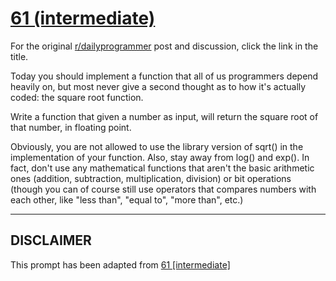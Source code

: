 # [61 (intermediate)](https://www.reddit.com/r/dailyprogrammer/comments/uo14v/662012_challenge_61_intermediate/)

For the original [r/dailyprogrammer](https://www.reddit.com/r/dailyprogrammer/) post and discussion, click the link in the title.

Today you should implement a function that all of us programmers depend heavily on, but most never give a second thought as to how it's actually coded: the square root function. 

Write a function that given a number as input, will return the square root of that number, in floating point. 

Obviously, you are not allowed to use the library version of sqrt() in the implementation of your function. Also, stay away from log() and exp(). In fact, don't use any mathematical functions that aren't the basic arithmetic ones (addition, subtraction, multiplication, division) or bit operations (though you can of course still use operators that compares numbers with each other, like "less than", "equal to", "more than", etc.)


----
## **DISCLAIMER**
This prompt has been adapted from [61 [intermediate]](https://www.reddit.com/r/dailyprogrammer/comments/uo14v/662012_challenge_61_intermediate/
)

